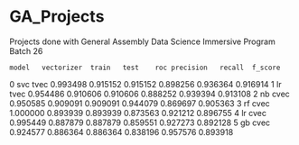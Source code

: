 # GA_Projects
Projects done with General Assembly Data Science Immersive Program Batch 26


	model	vectorizer	train	test	roc	precision	recall	f_score
0	svc	tvec	0.993498	0.915152	0.915152	0.898256	0.936364	0.916914
1	lr	tvec	0.954486	0.910606	0.910606	0.888252	0.939394	0.913108
2	nb	cvec	0.950585	0.909091	0.909091	0.944079	0.869697	0.905363
3	rf	cvec	1.000000	0.893939	0.893939	0.873563	0.921212	0.896755
4	lr	cvec	0.995449	0.887879	0.887879	0.859551	0.927273	0.892128
5	gb	cvec	0.924577	0.886364	0.886364	0.838196	0.957576	0.893918
